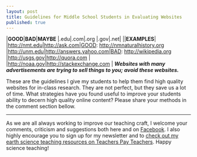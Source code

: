 ```yaml
---
layout: post
title: Guidelines for Middle School Students in Evaluating Websites
published: true
---
```


|**GOOD**|**BAD**|**MAYBE**
|.edu|.com|.org
|.gov|.net|
||**EXAMPLES**|
|http://nmt.edu|http://ask.com|GOOD: http://nmnaturalhistory.org
|http://unm.edu|http://answers.yahoo.com|BAD: http://wikipedia.org
|http://usgs.gov|http://quora.com |
|http://noaa.gov|http://stackexchange.com |
**_Websites with many advertisements are trying to sell things to you; avoid these websites._**

These are the guidelines I give my students to help them find high quality websites for in-class research. They are not perfect, but they save us a lot of time. What strategies have you found useful to improve your students ability to decern high quality online content? Please share your methods in the comment section bellow. 

---

As we are all always working to improve our teaching craft, I welcome your comments, criticism and suggestions both here and on [Facebook](https://www.facebook.com/MSEarthScience). I also highly encourage you to sign up for my newsletter and to [check out my earth science teaching resources on Teachers Pay Teachers](https://www.teacherspayteachers.com/Store/Middle-School-Earth-Science). Happy science teaching!
